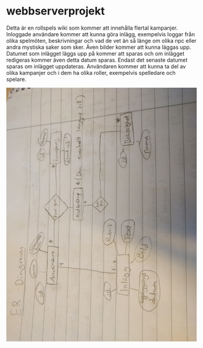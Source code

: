 # webbserverprojekt

Detta är en rollspels wiki som kommer att innehålla flertal kampanjer. 
Inloggade användare kommer att kunna göra inlägg, exempelvis loggar från olika spelmöten, beskrivningar och vad de vet än så länge om olika npc eller andra mystiska saker som sker. Även bilder kommer att kunna läggas upp. Datumet som inlägget läggs upp på kommer att sparas och om inlägget redigeras kommer även detta datum sparas. Endast det senaste datumet sparas om inlägget uppdateras. 
Användaren kommer att kunna ta del av olika kampanjer och i dem ha olika roller, exempelvis spelledare och spelare.  

![ER-diagram V1](https://github.com/itggot-Anna-Nilsson/webbserverprojekt/raw/master/er-diagramV1.jpg "ER-diagram V1")
